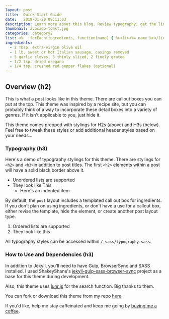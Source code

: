 ```yaml
---
layout: post
title:  Quick Start Guide
date:   2019-01-20 09:11:03
description: Learn more about this blog. Review typography, get the links, and get going!
thumbnail: avocado-toast.jpg
categories: category2
list: <% _.forEach(ingredients, function(name) { %><li><%= name %></li><% }); %>
ingredients:
  - 2 Tbsp. extra-virgin olive oil
  - 1 lb. sweet or hot Italian sausage, casings removed
  - 5 garlic cloves, 3 thinly sliced, 2 finely grated
  - 1/2 tsp. dried oregano
  - 1/4 tsp. crushed red pepper flakes (optional)
---
```


## Overview (h2)

This is what a post looks like in this theme. There are callout boxes you can put at the top. This theme was inspired by a recipe site, but you can probably think of a way to incorporate these detail boxes into a variety of genres. If it isn't applicable to you, just hide it.

This theme comes prepped with stylings for H2s (above) and H3s (below). Feel free to tweak these styles or add additional header styles based on your needs...

### Typography (h3)

Here's a demo of typography stylings for this theme. There are stylings for `<h2>` and `<h3>`in addition to post titles. The first `<h2>` elements within a post will have a solid black border above it.

* Unordered lists are supported
* They look like This
  - Here's an indented item

By default, the `post` layout includes a templated call out box for ingredients. If you don't plan on using ingredients, or don't have a use for a callout box, either revise the template, hide the element, or create another post layout type.

1. Ordered lists are supported
2. They look like this

All typography styles can be accessed within `/_sass/typography.sass`.

### How to Use and Dependencies (h3)

In addition to Jekyll, you'll need to have Gulp, BrowserSync and SASS installed. I used ShakeyShane's [jekyll-gulp-sass-browser-sync](https://github.com/shakyShane/jekyll-gulp-sass-browser-sync) project as a base for this theme during development.

Also, this theme uses [lunr.js](https://lunrjs.com/) for the search function. Big thanks to them.

You can fork or download this theme from my repo [here](https://github.com/ninapetrop/a-bon-blog).

If you'd like, help me stay caffeinated and keep me going by [buying me a coffee](https://paypal.me/NinaPetropoulos?locale.x=en_US).
